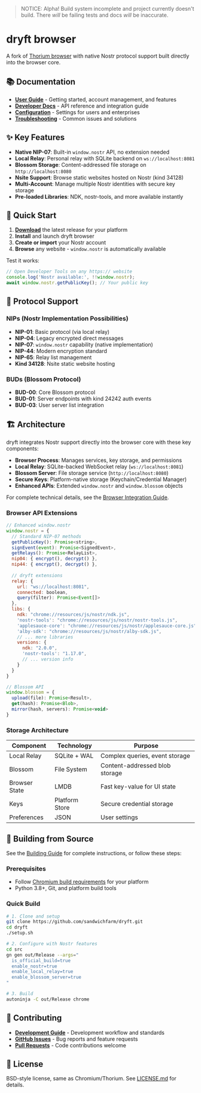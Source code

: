 > NOTICE: Alpha! Build system incomplete and project currently doesn't build. There _will_ be failing tests and docs _will_ be inaccurate. 

# dryft browser

A fork of [Thorium browser](https://github.com/Alex313031/thorium) with native Nostr protocol support built directly into the browser core.

## 📚 Documentation

- **[User Guide](docs/user-guide/README.md)** - Getting started, account management, and features
- **[Developer Docs](docs/developer/README.md)** - API reference and integration guide  
- **[Configuration](docs/configuration/README.md)** - Settings for users and enterprises
- **[Troubleshooting](docs/troubleshooting/README.md)** - Common issues and solutions

## ✨ Key Features

- **Native NIP-07**: Built-in `window.nostr` API, no extension needed
- **Local Relay**: Personal relay with SQLite backend on `ws://localhost:8081`
- **Blossom Storage**: Content-addressed file storage on `http://localhost:8080`
- **Nsite Support**: Browse static websites hosted on Nostr (kind 34128)
- **Multi-Account**: Manage multiple Nostr identities with secure key storage
- **Pre-loaded Libraries**: NDK, nostr-tools, and more available instantly

## 🚀 Quick Start

1. **[Download](https://github.com/sandwichfarm/dryft/releases)** the latest release for your platform
2. **Install** and launch dryft browser
3. **Create or import** your Nostr account
4. **Browse** any website - `window.nostr` is automatically available

Test it works:
```javascript
// Open Developer Tools on any https:// website
console.log('Nostr available:', !!window.nostr);
await window.nostr.getPublicKey(); // Your public key
```

## 🔧 Protocol Support

### NIPs (Nostr Implementation Possibilities)
- **NIP-01**: Basic protocol (via local relay)
- **NIP-04**: Legacy encrypted direct messages  
- **NIP-07**: `window.nostr` capability (native implementation)
- **NIP-44**: Modern encryption standard
- **NIP-65**: Relay list management
- **Kind 34128**: Nsite static website hosting

### BUDs (Blossom Protocol)
- **BUD-00**: Core Blossom protocol
- **BUD-01**: Server endpoints with kind 24242 auth events
- **BUD-03**: User server list integration

## 🏗️ Architecture

dryft integrates Nostr support directly into the browser core with these key components:

- **Browser Process**: Manages services, key storage, and permissions
- **Local Relay**: SQLite-backed WebSocket relay (`ws://localhost:8081`)
- **Blossom Server**: File storage service (`http://localhost:8080`) 
- **Secure Keys**: Platform-native storage (Keychain/Credential Manager)
- **Enhanced APIs**: Extended `window.nostr` and `window.blossom` objects

For complete technical details, see the [Browser Integration Guide](memory/reference/Browser_Integration_Details.md).

### Browser API Extensions

```javascript
// Enhanced window.nostr
window.nostr = {
  // Standard NIP-07 methods
  getPublicKey(): Promise<string>,
  signEvent(event): Promise<SignedEvent>,
  getRelays(): Promise<RelayList>,
  nip04: { encrypt(), decrypt() },
  nip44: { encrypt(), decrypt() },
  
  // dryft extensions
  relay: {
    url: "ws://localhost:8081",
    connected: boolean,
    query(filter): Promise<Event[]>
  },
  libs: {
    ndk: "chrome://resources/js/nostr/ndk.js",
    'nostr-tools': "chrome://resources/js/nostr/nostr-tools.js",
    'applesauce-core': "chrome://resources/js/nostr/applesauce-core.js",
    'alby-sdk': "chrome://resources/js/nostr/alby-sdk.js",
    // ... more libraries
    versions: {
      ndk: "2.0.0",
      'nostr-tools': "1.17.0",
      // ... version info
    }
  }
}

// Blossom API
window.blossom = {
  upload(file): Promise<Result>,
  get(hash): Promise<Blob>,
  mirror(hash, servers): Promise<void>
}
```

### Storage Architecture

| Component | Technology | Purpose |
|-----------|------------|---------|
| Local Relay | SQLite + WAL | Complex queries, event storage |
| Blossom | File System | Content-addressed blob storage |
| Browser State | LMDB | Fast key-value for UI state |
| Keys | Platform Store | Secure credential storage |
| Preferences | JSON | User settings |

## 🔧 Building from Source

See the [Building Guide](docs/BUILDING.md) for complete instructions, or follow these steps:

### Prerequisites
- Follow [Chromium build requirements](https://chromium.googlesource.com/chromium/src/+/main/docs/get_the_code.md) for your platform
- Python 3.8+, Git, and platform build tools

### Quick Build
```bash
# 1. Clone and setup
git clone https://github.com/sandwichfarm/dryft.git
cd dryft
./setup.sh

# 2. Configure with Nostr features
cd src
gn gen out/Release --args="
  is_official_build=true 
  enable_nostr=true 
  enable_local_relay=true 
  enable_blossom_server=true
"

# 3. Build
autoninja -C out/Release chrome
```

## 🤝 Contributing

- **[Development Guide](CLAUDE.md)** - Development workflow and standards
- **[GitHub Issues](https://github.com/sandwichfarm/dryft/issues)** - Bug reports and feature requests
- **[Pull Requests](https://github.com/sandwichfarm/dryft/pulls)** - Code contributions welcome

## 📄 License

BSD-style license, same as Chromium/Thorium. See [LICENSE.md](LICENSE.md) for details.
